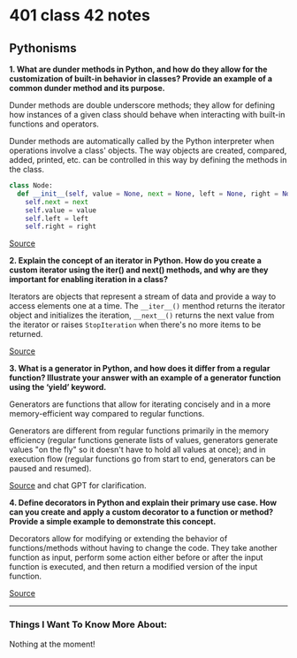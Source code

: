 # 401 class 42 notes

## Pythonisms

**1. What are dunder methods in Python, and how do they allow for the customization of built-in behavior in classes? Provide an example of a common dunder method and its purpose.**

Dunder methods are double underscore methods; they allow for defining how instances of a given class should behave when interacting with built-in functions and operators.

Dunder methods are automatically called by the Python interpreter when operations involve a class' objects. The way objects are created, compared, added, printed, etc. can be controlled in this way by defining the methods in the class.

```python
class Node:
  def __init__(self, value = None, next = None, left = None, right = None):
    self.next = next
    self.value = value
    self.left = left
    self.right = right
```

[Source](https://dbader.org/blog/python-dunder-methods)

**2. Explain the concept of an iterator in Python. How do you create a custom iterator using the iter() and next() methods, and why are they important for enabling iteration in a class?**

Iterators are objects that represent a stream of data and provide a way to access elements one at a time. The `__iter__()` menthod returns the iterator object and initializes the iteration, `__next__()` returns the next value from the iterator or raises `StopIteration` when there's no more items to be returned.


[Source](https://dbader.org/blog/python-iterators)

**3. What is a generator in Python, and how does it differ from a regular function? Illustrate your answer with an example of a generator function using the ‘yield’ keyword.**

Generators are functions that allow for iterating concisely and in a more memory-efficient way compared to regular functions.

Generators are different from regular functions primarily in the memory efficiency (regular functions generate lists of values, generators generate values "on the fly" so it doesn't have to hold all values at once); and in execution flow (regular functions go from start to end, generators can be paused and resumed).

[Source](https://dbader.org/blog/python-generators) and chat GPT for clarification.

**4. Define decorators in Python and explain their primary use case. How can you create and apply a custom decorator to a function or method? Provide a simple example to demonstrate this concept.**

Decorators allow for modifying or extending the behavior of functions/methods without having to change the code. They take another function as input, perform some action either before or after the input function is executed, and then return a modified version of the input function.

[Source](https://realpython.com/primer-on-python-decorators/)

------------------------------------
### Things I Want To Know More About:
Nothing at the moment!
